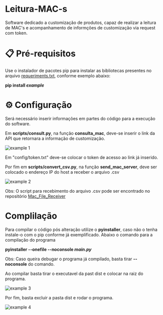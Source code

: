 # Leitura-MAC-s

Software dedicado a customização de produtos, capaz de realizar a leitura de MAC's e acompanhamento de informções de customização via request com token.

# 📋 Pré-requisitos

Use o instalador de pacotes pip para instalar as bibliotecas presentes no arquivo [requeriments.txt](https://github.com/GabrielMartinsMeira/Software_Customizado/blob/main/requirements.txt), conforme exemplo abaixo:

**pip install _example_**

# ⚙️ Configuração
Será necessário inserir informações em partes do código para a execução do software.

Em **scripts/consult.py**, na função **consulta_mac**, deve-se inserir o link da API que retornara a informação de customização.

![example 1](https://github.com/user-attachments/assets/8934daee-9c12-43b1-96bb-030bd3703972)

Em "config/token.txt" deve-se colocar o token de acesso ao link já inserido.

Por fim em **scripts/convert_csv.py**, na função **send_mac_server**, deve ser colocado o endereço IP do host a receber o arquivo .csv

![example 2](https://github.com/user-attachments/assets/31315af8-73ae-4640-8675-19e55ac2df86)

Obs: O script para recebimento do arquivo .csv pode ser encontrado no repositório [Mac_File_Receiver](https://github.com/GabrielMartinsMeira/Mac_File_Receiver/)

# Complilação

Para compilar o código pós alteração utilize o **pyinstaller**, caso não o tenha instale-o com o pip conforme já exemplificado. Abaixo o comando para a compilação do programa

**pyinstaller --onefile --noconsole _main.py_**

Obs: Caso queira debugar o programa já compilado, basta tirar **--noconsole** do comando.

Ao compilar basta tirar o executavel da past dist e colocar na raiz do programa.

![example 3](https://github.com/user-attachments/assets/1d806378-28a8-402a-9677-34562677d26e)

Por fim, basta excluir a pasta dist e rodar o programa.

![example 4](https://github.com/user-attachments/assets/5e164079-984e-4b47-9867-c00a2c6e9043)

